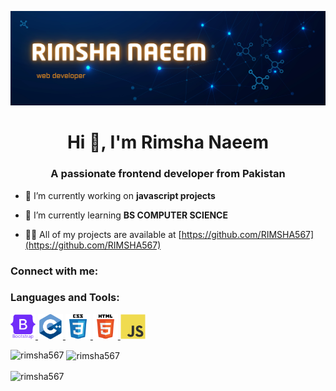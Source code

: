 ![logo](https://github.com/RIMSHA567/RIMSHA567/blob/main/GithubBanner.png)
<h1 align="center">Hi 👋, I'm Rimsha Naeem</h1>
<h3 align="center">A passionate frontend developer from Pakistan</h3>

- 🔭 I’m currently working on **javascript projects**

- 🌱 I’m currently learning **BS COMPUTER SCIENCE**

- 👨‍💻 All of my projects are available at [https://github.com/RIMSHA567](https://github.com/RIMSHA567)

<h3 align="left">Connect with me:</h3>
<p align="left">
</p>

<h3 align="left">Languages and Tools:</h3>
<p align="left"> <a href="https://getbootstrap.com" target="_blank" rel="noreferrer"> <img src="https://raw.githubusercontent.com/devicons/devicon/master/icons/bootstrap/bootstrap-plain-wordmark.svg" alt="bootstrap" width="40" height="40"/> </a> <a href="https://www.w3schools.com/cpp/" target="_blank" rel="noreferrer"> <img src="https://raw.githubusercontent.com/devicons/devicon/master/icons/cplusplus/cplusplus-original.svg" alt="cplusplus" width="40" height="40"/> </a> <a href="https://www.w3schools.com/css/" target="_blank" rel="noreferrer"> <img src="https://raw.githubusercontent.com/devicons/devicon/master/icons/css3/css3-original-wordmark.svg" alt="css3" width="40" height="40"/> </a> <a href="https://www.w3.org/html/" target="_blank" rel="noreferrer"> <img src="https://raw.githubusercontent.com/devicons/devicon/master/icons/html5/html5-original-wordmark.svg" alt="html5" width="40" height="40"/> </a> <a href="https://developer.mozilla.org/en-US/docs/Web/JavaScript" target="_blank" rel="noreferrer"> <img src="https://raw.githubusercontent.com/devicons/devicon/master/icons/javascript/javascript-original.svg" alt="javascript" width="40" height="40"/> </a> </p>

<p><img align="left" src="https://github-readme-stats.vercel.app/api/top-langs?username=rimsha567&show_icons=true&locale=en&layout=compact" alt="rimsha567" /></p>

<p>&nbsp;<img align="center" src="https://github-readme-stats.vercel.app/api?username=rimsha567&show_icons=true&locale=en" alt="rimsha567" /></p>

<p><img align="center" src="https://github-readme-streak-stats.herokuapp.com/?user=rimsha567&" alt="rimsha567" /></p>

